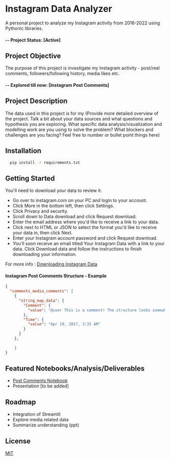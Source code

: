 
# Instagram Data Analyzer

A personal project to analyze my Instagram activity from 2016-2022 using Pythonic libraries.

#### -- Project Status: [Active]

## Project Objective
The purpose of this project is investigate my Instagram activity - post/reel comments, followers/following history, media likes etc.
#### -- Explored till now: [Instagram Post Comments]
 

## Project Description
The data used in this project is for my
(Provide more detailed overview of the project.  Talk a bit about your data sources and what questions and hypothesis you are exploring. What specific data analysis/visualization and modelling work are you using to solve the problem? What blockers and challenges are you facing?  Feel free to number or bullet point things here)


## Installation

```bash
  pip install -r requirements.txt
```
    

## Getting Started
  You'll need to download your data to review it.
  - Go over to instagram.com on your PC and login to your account.
  - Click More in the bottom left, then click Settings.
  - Click Privacy and security.
  - Scroll down to Data download and click Request download.
  - Enter the email address where you'd like to receive a link to your data.
  - Click next to HTML or JSON to select the format you'd like to receive your data in, then click Next.
  - Enter your Instagram account password and click Request download.
  - You'll soon receive an email titled Your Instagram Data with a link to your data. Click Download data and follow the instructions to finish downloading your information.

For more info : [Downloading Instagram Data](https://help.instagram.com/181231772500920/?helpref=uf_share)
#### Instagram Post Comments Structure - Example
```json
{
  "comments_media_comments": [
    {
      "string_map_data": {
        "Comment": {
          "value": "@user This is a comment! The structure looks somewhat like this. \u00f0\u009f\u0098\u0082"
        },
        "Time": {
          "value": "Apr 19, 2017, 3:35 AM"
        }
      }
    },
		
	]
}
```

## Featured Notebooks/Analysis/Deliverables
* [Post Comments Notebook](link)
* Presentation [to be added]
## Roadmap

- Integration of Streamlit
- Explore media related data
- Summarize understanding (ppt)

## License

[MIT](https://choosealicense.com/licenses/mit/)